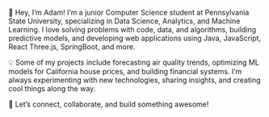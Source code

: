 👋 Hey, I’m Adam! I’m a junior Computer Science student at Pennsylvania State University, specializing in Data Science, Analytics, and Machine Learning. I love solving problems with code, data, and algorithms, building predictive models, and developing web applications using Java, JavaScript, React Three.js, SpringBoot, and more.

💡 Some of my projects include forecasting air quality trends, optimizing ML models for California house prices, and building financial systems. I’m always experimenting with new technologies, sharing insights, and creating cool things along the way.

🚀 Let’s connect, collaborate, and build something awesome!



<!---
adamnaza/adamnaza is a ✨ special ✨ repository because its `README.md` (this file) appears on your GitHub profile.
You can click the Preview link to take a look at your changes.
--->
